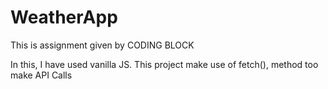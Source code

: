 # WeatherApp
This is assignment given by CODING BLOCK

In this, I have used vanilla JS. This project make use of fetch(), method too make API Calls
